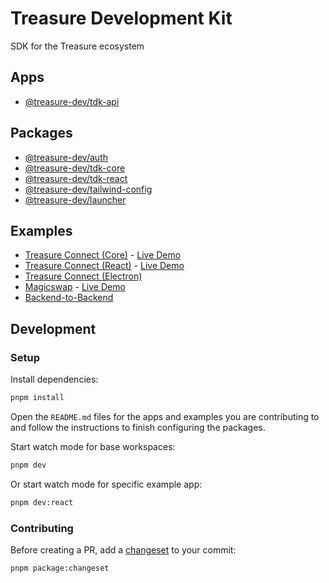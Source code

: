 # Treasure Development Kit

SDK for the Treasure ecosystem

## Apps

- [@treasure-dev/tdk-api](./apps/api)

## Packages

- [@treasure-dev/auth](./packages/auth)
- [@treasure-dev/tdk-core](./packages/core)
- [@treasure-dev/tdk-react](./packages/react)
- [@treasure-dev/tailwind-config](./packages/tailwind-config)
- [@treasure-dev/launcher](./packages/launcher)

## Examples

- [Treasure Connect (Core)](./examples/connect-core) - [Live Demo](https://tdk-core-demo.spellcaster.lol)
- [Treasure Connect (React)](./examples/connect-react) - [Live Demo](https://tdk-react-demo.spellcaster.lol)
- [Treasure Connect (Electron)](./examples/connect-electron)
- [Magicswap](./examples/magicswap) - [Live Demo](https://tdk-magicswap-demo.spellcaster.lol)
- [Backend-to-Backend](./examples/backend-to-backend)

## Development

### Setup

Install dependencies:

```bash
pnpm install
```

Open the `README.md` files for the apps and examples you are contributing to and follow the instructions to finish configuring the packages.

Start watch mode for base workspaces:

```bash
pnpm dev
```

Or start watch mode for specific example app:

```bash
pnpm dev:react
```

### Contributing

Before creating a PR, add a [changeset](https://github.com/changesets/changesets/blob/main/docs/intro-to-using-changesets.md) to your commit:

```bash
pnpm package:changeset
```
